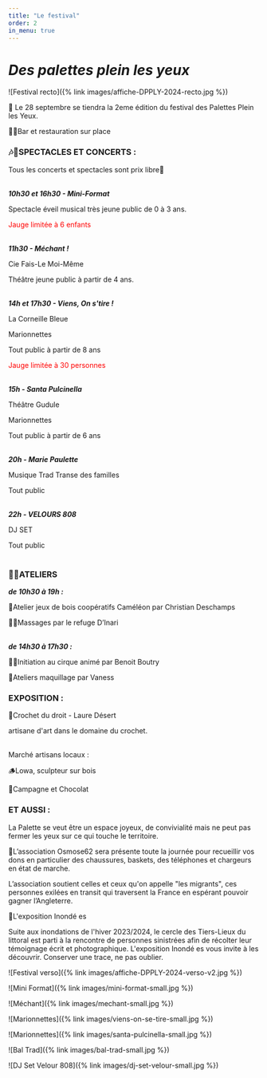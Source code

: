 ```yaml
---
title: "Le festival"
order: 2
in_menu: true
---
```

# _Des palettes plein les yeux_ 

![Festival recto]({% link images/affiche-DPPLY-2024-recto.jpg %})

🤩  Le 28 septembre se tiendra la 2eme édition du festival des Palettes Plein les Yeux.

🍻🍟Bar et restauration sur place

### 🎶🥳SPECTACLES ET CONCERTS :

Tous les concerts et spectacles sont prix libre🤩
<br><br>

**_10h30  et  16h30 - Mini-Format_**

Spectacle éveil musical très jeune public de 0 à 3 ans.

<span style="color:red">Jauge limitée à 6 enfants</span>
<br><br>

**_11h30 - Méchant !_**

Cie Fais-Le Moi-Même

Théâtre jeune public à partir de 4 ans.
<br><br>

**_14h et 17h30 - Viens, On s'tire !_**

La Corneille Bleue

Marionnettes

Tout public à partir de 8 ans

<span style="color:red">Jauge limitée à 30 personnes</span>
<br><br>

**_15h - Santa Pulcinella_**

Théâtre Gudule

Marionnettes

Tout public à partir de 6 ans
<br><br>

**_20h - Marie Paulette_**

Musique Trad Transe des familles

Tout public
<br><br>

**_22h - VELOURS 808_**

DJ SET

Tout public
<br><br>

### 🤹‍♀️ATELIERS
 

**_de 10h30 à 19h :_**

🧩Atelier jeux de bois coopératifs Caméléon par Christian Deschamps

💆‍♀️Massages par le refuge D’Inari
<br><br>

**_de 14h30 à 17h30 :_**

🤹‍♀️Initiation au cirque animé par Benoit Boutry

💄Ateliers maquillage par Vaness


### EXPOSITION :

🧶Crochet du droit - Laure Désert

artisane d'art dans le domaine du crochet.
<br><br>

 Marché artisans locaux :

🪵Lowa, sculpteur sur bois

🍫Campagne et Chocolat

 

 

### ET AUSSI :

 

La Palette se veut être un espace joyeux, de convivialité mais ne peut pas fermer les yeux sur ce qui touche le territoire.

 

🙏L’association Osmose62 sera présente toute la journée pour recueillir vos dons en particulier des chaussures, baskets, des téléphones et chargeurs en état de marche.

L’association soutient celles et ceux qu'on appelle "les migrants", ces personnes exilées en transit qui traversent la France en espérant pouvoir gagner l’Angleterre.

 

🌊L'exposition Inondé es

Suite aux inondations de l'hiver 2023/2024, le cercle des Tiers-Lieux du littoral est parti à la rencontre de personnes sinistrées afin de récolter leur témoignage écrit et photographique.  L'exposition Inondé es vous invite à les découvrir. Conserver une trace, ne pas oublier.

![Festival verso]({% link images/affiche-DPPLY-2024-verso-v2.jpg %})

![Mini Format]({% link images/mini-format-small.jpg %})

![Méchant]({% link images/mechant-small.jpg %})

![Marionnettes]({% link images/viens-on-se-tire-small.jpg %})

![Marionnettes]({% link images/santa-pulcinella-small.jpg %})

![Bal Trad]({% link images/bal-trad-small.jpg %}) 

![DJ Set Velour 808]({% link images/dj-set-velour-small.jpg %}) 
